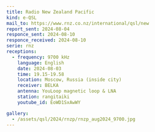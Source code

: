 ```yaml
---
title: Radio New Zealand Pacific
kind: e-QSL
mail_to: https://www.rnz.co.nz/international/qsl/new
report_sent: 2024-08-04
responce_sent: 2024-08-10
responce_received: 2024-08-10
serie: rnz
receptions:
  - frequency: 9700 kHz
    language: English
    date: 2024-08-03
    time: 19.15-19.58
    location: Moscow, Russia (inside city)
    receiver: BELKA
    antenna: YouLoop magnetic loop & LNA
    station: rangitaiki
    youtube_id: EoWD1SxAwWY

gallery:
  - /assets/qsl/2024/rnzp/rnzp_aug2024_9700.jpg
---
```

